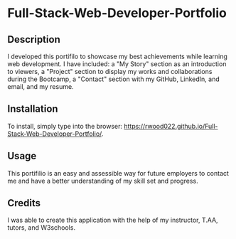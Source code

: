 # Full-Stack-Web-Developer-Portfolio

## Description
 
 I developed this portifilo to showcase my best achievements while learning web development.
 I have included: a "My Story" section as an introduction to viewers, a "Project" section to display my works and collaborations during the Bootcamp, a "Contact" section with my GitHub, LinkedIn, and email, and my resume.


 ## Installation

 To install, simply type into the browser: https://rwood022.github.io/Full-Stack-Web-Developer-Portfolio/. 

 ## Usage

 This portifilio is an easy and assessible way for future employers to contact me and have a better understanding of my skill set and progress. 

 ## Credits

 I was able to create this application with the help of my instructor, T.AA, tutors, and W3schools.